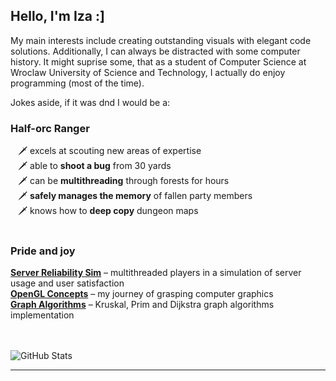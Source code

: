 ## Hello, I'm Iza :]

My main interests include creating outstanding visuals with elegant code solutions. Additionally, I can always be distracted with some computer history. It might suprise some, that as a student of Computer Science at Wroclaw University of Science and Technology, I actually do enjoy programming (most of the time).

Jokes aside, if it was dnd I would be a:

### Half-orc Ranger
&nbsp;&nbsp;&nbsp;🗡️ excels at scouting new areas of expertise <br>
&nbsp;&nbsp;&nbsp;🗡️ able to __shoot a bug__ from 30 yards <br>
&nbsp;&nbsp;&nbsp;🗡️ can be __multithreading__ through forests for hours <br>
&nbsp;&nbsp;&nbsp;🗡️ __safely manages the memory__ of fallen party members <br>
&nbsp;&nbsp;&nbsp;🗡️ knows how to **deep copy** dungeon maps <br>
<br>

<h3>Pride and joy</h3>

 **[Server Reliability Sim](https://github.com/sevna90377/Server_Reliability_Sim)** – multithreaded players in a simulation of server usage and user satisfaction </br>
 **[OpenGL Concepts](https://github.com/sevna90377/OpenGL_concepts)** – my journey of grasping computer graphics </br>
 **[Graph Algorithms](https://github.com/sevna90377/AZO_graph_algorithms)** – Kruskal, Prim and Dijkstra graph algorithms implementation </br>

<br><br>
![GitHub Stats](https://github-readme-stats.vercel.app/api?username=sevna90377&show_icons=true&theme=merko) <!-- maroongold gruvbox_light-->

---
